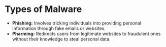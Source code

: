# Types of Malware
*   **Phishing:** Involves tricking individuals into providing personal information through fake emails or websites.
*   **Pharming:** Redirects users from legitimate websites to fraudulent ones without their knowledge to steal personal data.